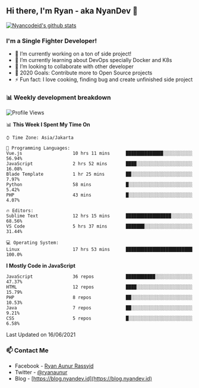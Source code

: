 ## Hi there, I'm Ryan - aka NyanDev 👋

[![Nyancodeid's github stats](https://github-readme-stats.vercel.app/api?username=nyancodeid)](https://github.com/nyancodeid/nyancodeid)

### I'm a Single Fighter Developer!
- 🔭 I’m currently working on a ton of side project!
- 🌱 I’m currently learning about DevOps specially Docker and K8s
- 👯 I’m looking to collaborate with other developer
- 🥅 2020 Goals: Contribute more to Open Source projects
- ⚡ Fun fact: I love cooking, finding bug and create unfinished side project 

### 📊 Weekly development breakdown

<!--START_SECTION:waka-->
![Profile Views](http://img.shields.io/badge/Profile%20Views-7-blue)

📊 **This Week I Spent My Time On** 

```text
⌚︎ Time Zone: Asia/Jakarta

💬 Programming Languages: 
Vue.js                   10 hrs 11 mins      ██████████████░░░░░░░░░░░   56.94% 
JavaScript               2 hrs 52 mins       ████░░░░░░░░░░░░░░░░░░░░░   16.08% 
Blade Template           1 hr 25 mins        ██░░░░░░░░░░░░░░░░░░░░░░░   7.97% 
Python                   58 mins             █░░░░░░░░░░░░░░░░░░░░░░░░   5.42% 
PHP                      43 mins             █░░░░░░░░░░░░░░░░░░░░░░░░   4.07%

🔥 Editors: 
Sublime Text             12 hrs 15 mins      █████████████████░░░░░░░░   68.56% 
VS Code                  5 hrs 37 mins       ███████░░░░░░░░░░░░░░░░░░   31.44%

💻 Operating System: 
Linux                    17 hrs 53 mins      █████████████████████████   100.0%

```

**I Mostly Code in JavaScript** 

```text
JavaScript               36 repos            ███████████░░░░░░░░░░░░░░   47.37% 
HTML                     12 repos            ████░░░░░░░░░░░░░░░░░░░░░   15.79% 
PHP                      8 repos             ██░░░░░░░░░░░░░░░░░░░░░░░   10.53% 
Java                     7 repos             ██░░░░░░░░░░░░░░░░░░░░░░░   9.21% 
CSS                      5 repos             █░░░░░░░░░░░░░░░░░░░░░░░░   6.58%

```



 Last Updated on 16/06/2021
<!--END_SECTION:waka-->

### 📫 Contact Me
- Facebook - [Ryan Aunur Rassyid](https://facebook.com/ryan.hac)
- Twitter - [@ryanaunur](https://twitter.com/ryanaunur)
- Blog - [https://blog.nyandev.id](https://blog.nyandev.id)
